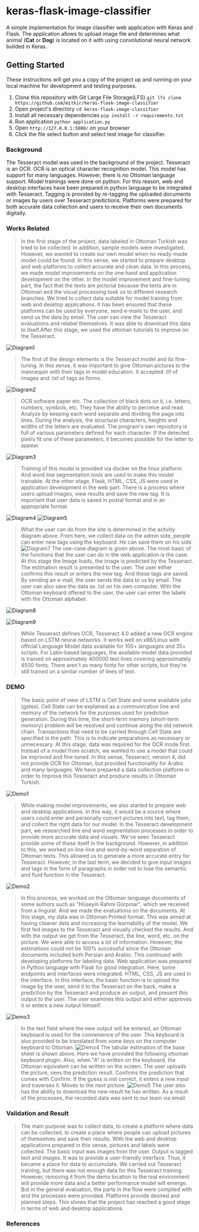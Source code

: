 # keras-flask-image-classifier
A simple implementation for image classifier web application with Keras and Flask. The application allows to upload image file and determines what animal (<b>Cat</b> or <b>Dog</b>) is located on it with using convolutional neural network builded in Keras.


## Getting Started
These instructions will get you a copy of the project up and running on your local machine for development and testing purposes.
1. Clone this repository with Git Large File Storage(LFS) `git lfs clone https://github.com/mitkir/keras-flask-image-classifier`
2. Open project's directory `cd keras-flask-image-classifier`
3. Install all necessary dependencies `pip install -r requirements.txt`
4. Run application `python application.py`
5. Open `http://127.0.0.1:5000/` on your browser
6. Click the file select button and select test image for classifier.

### Background
The Tesseract model was used in the background of the project. Tesseract is an OCR. OCR is an optical character recognition model. This model has support for many languages. However, there is no Ottoman language support.
Model trainings were done on python. For this reason, web and desktop interfaces have been prepared in python language to be integrated with Tesseract.
Tagging is provided by re-tagging the uploaded documents or images by users over Tesseract predictions.
Platforms were prepared for both accurate data collection and users to receive their own documents digitally.


### Works Related
>In the first stage of the project, data labeled in Ottoman Turkish was tried to be collected. In addition, sample models were investigated. However, we wanted to create our own model when no ready-made model could be found. In this sense, we started to prepare desktop and web platforms to collect accurate and clean data. In this process, we made model improvements on the one hand and application development on the other. In the model improvement and fine-tuning part, the fact that the texts are pictorial because the texts are in Ottoman and the visual processing took us to different research branches. We tried to collect data suitable for model training from web and desktop applications. It has been ensured that these platforms can be used by everyone, send e-mails to the user, and send us the data by email. The user can view the Tesseract evaluations and relabel themselves. It was able to download this data to itself.After this stage, we used the ottoman tutorials to improve on the Tesseract.


![Diagram1](SS/diagram1.png)

>The first of the design elements is the Tesseract model and its fine-tuning. In this sense, it was important to give Ottoman pictures to the mannequin with their tags in model education. It accepted .tif of images and .txt of tags as forms.

![Diagram2](SS/diagram2.png)
>OCR software paper etc. The collection of black dots on it, i.e. letters, numbers, symbols, etc. They have the ability to perceive and read. Analyze by keeping each word separate and dividing the page into lines. During the analysis, the structural characters, heights and widths of the letters are evaluated. The program's own repository is full of various parameters defined for each character. If the detected pixels fit one of these parameters, it becomes possible for the letter to appear.

![Diagram3](SS/diagram3.png)
>Training of this model is provided via docker on the linux platform. And word line segmentation tools are used to make this model trainable.
At the other stage, Flask, HTML, CSS, JS were used in application development in the web part. There is a process where users upload images, view results and save the new tag.
It is important that user data is saved in postal format and in an appropriate format.


![Diagram4](SS/diagram4.png)
![Diagram5](SS/diagram5.png)
>What the user can do from the site is determined in the activity diagram above. From here, we collect data on the admin side, people can enter new tags using the keyboard. He can save them on his side.
![Diagram7](SS/diagram7.png)
>The use-case diagram is given above. The most basic of the functions that the user can do in the web application is the case.
At this stage the Image loads, the image is predicted by the Tesseract. The estimation result is presented to the user. The user either confirms this result or enters the new tag. And these tags are saved. By sending an e-mail, the user sends the data to us by email. The user can also save the data as .txt on his own computer. With the Ottoman keyboard offered to the user, the user can enter the labels with the Ottoman alphabet.


![Diagram8](SS/diagram8.png)


![Diagram9](SS/diagram9.png)
>While Tesseract defines OCR, Tesseract 4.0 added a new OCR engine based on LSTM neural networks. It works well on x86/Linux with official Language Model data available for 100+ languages ​​and 35+ scripts. For Latin-based languages, the available model data provided is trained on approximately 400000 text lines covering approximately 4500 fonts. There aren't as many fonts for other scripts, but they're still trained on a similar number of lines of text.

### DEMO
>The basic point of view of LSTM is Cell State and some available jobs (gates). Cell State can be explained as a communication line and memory of the network for the purposes used for prediction generation. During this time, the short-term memory (short-term memory) problem will be resolved and continue along the old network chain. Transactions that need to be carried through Cell State are specified in the path. This is to indicate preparations as necessary or unnecessary.
>At this stage, data was required for the OCR mode first. Instead of a model from scratch, we wanted to use a model that could be improved and fine tuned. In this sense, Tesseract, version 4, did not provide OCR for Ottoman, but provided functionality for Arabic and many languages. We have prepared a data collection platform in order to improve this Tesseract and produce results in Ottoman Turkish.

![Demo1](SS/demo1.png)
>While making model improvements, we also started to prepare web and desktop applications. In this way, it would be a source where users could enter and personally convert pictures into text, tag them, and collect the right data for our model.
In the Tesseract development part, we researched line and word segmentation processes in order to provide more accurate data and visuals. We've seen Tesseract provide some of these itself in the background. However, in addition to this, we worked on line-line and word-by-word separation of Ottoman texts. This allowed us to generate a more accurate entry for Tesseract. However, in the last term, we decided to give input images and tags in the form of paragraphs in order not to lose the semantic and fluid function in the Tesseract.

![Demo2](SS/demo2.png)
> In this process, we worked on the Ottoman language documents of some authors such as "Hüseyin Rahmi Gürpınar", which we received from a linguist. And we made the evaluations on the documents. At this stage, my data was in Ottoman Printed format. This was aimed at having cleaner data and increasing the learnability of the model.
We first fed images to the Tesseract and visually checked the results. And with the output we get from the Tesseract, the line, word, etc. on the picture. We were able to access a lot of information. However, the estimations could not be 100% successful since the Ottoman documents included both Persian and Arabic. This continued with developing platforms for labeling data.
 >Web application was prepared in Python language with Flask for good integration. Here, some endpoints and interfaces were integrated. HTML, CSS, JS are used in the interface. In this interface, the basic function is to upload the image by the user, send it to the Tesseract on the back, make a prediction by the Tesseract and produce an output, and present this output to the user. The user examines this output and either approves it or enters a new output himself.

![Demo3](SS/demo3.png)
>In the text field where the new output will be entered, an Ottoman keyboard is used for the convenience of the user. This keyboard is also provided to be translated from some keys on the computer keyboard to Ottoman.
![Demo4](SS/demo4.png)
> The tabular estimation of the base sheet is shown above. Here we have provided the following ottoman keyboard plugin. Also, when "A" is written on the keyboard, the Ottoman equivalent can be written on the screen. The user uploads the picture, sees the prediction result. Confirms the prediction that comes with Confirm. If the guess is not correct, it enters a new input and traverses it. Moves to the next picture.
![Demo5](SS/demo5.png)
>The user also has the ability to download the new result he has written. As a result of the processes, the recorded data was sent to our team via email.

### Validation and Result
>The main purpose was to collect data, to create a platform where data can be collected, to create a place where people can upload pictures of themselves and save their results. With the web and desktop applications prepared in this sense, pictures and labels were collected. The basic input was images from the user. Output is tagged text and images. It was to provide a user-friendly interface. Thus, it became a place for data to accumulate. We carried out Tesseract training, but there was not enough data for this Tesseract training. However, removing it from the demo location to the real environment will provide more data and a better performance model will emerge.
But in the general evaluation, the parts in the flow were complied with and the processes were provided. Platforms provide desired and planned steps. This shows that the project has reached a good stage in terms of web and desktop applications.

### References

[1]:http://www.osmanlica.com/
[2]:http://dervaze.com/
[3]:https://github.com/Tesseract-ocr/Tesseract
[4]:https://Tesseract-ocr.github.io/tessdoc/
